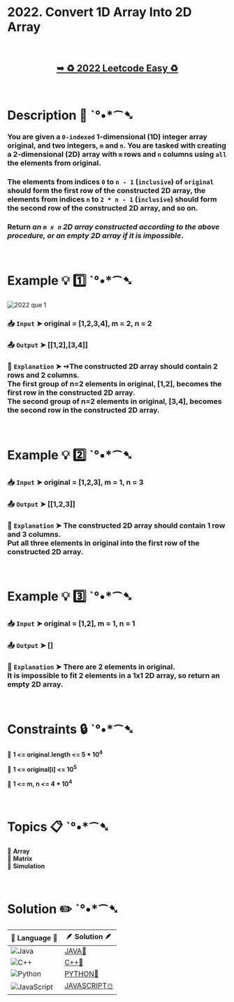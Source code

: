 # 2022. Convert 1D Array Into 2D Array

</br>

<h2 align="center"> 

<a href="https://leetcode.com/problems/convert-1d-array-into-2d-array/description/?envType=daily-question&envId=2024-09-01"><strong>➥ ♻️ 2022 Leetcode Easy ♻️ </strong></a>
</h2>

</br>

# Description 📜 ˋ°•*⁀➷

### You are given a `0-indexed` 1-dimensional (1D) integer array original, and two integers, `m` and `n`. You are tasked with creating a 2-dimensional (2D) array with  `m` rows and `n` columns using `all` the elements from original.

### The elements from indices `0` to `n - 1` (`inclusive`) of `original` should form the first row of the constructed 2D array, the elements from indices `n` to `2 * n - 1` (`inclusive`) should form the second row of the constructed 2D array, and so on.

### Return *an `m x n` 2D array constructed according to the above procedure, or an empty 2D array if it is impossible*.

</br>

# Example 💡 1️⃣ ˋ°•*⁀➷

![2022 que 1](https://github.com/user-attachments/assets/bbc54b90-9a93-4f5e-a946-d36cab51ad45)

  ### 📥 `Input`  ➤ original = [1,2,3,4], m = 2, n = 2

  ### 📤 `Output`  ➤ [[1,2],[3,4]]

  ### 🔦 `Explanation`  ➤ ➺The constructed 2D array should contain 2 rows and 2 columns. </br>The first group of n=2 elements in original, [1,2], becomes the first row in the constructed 2D array.</br> The second group of n=2 elements in original, [3,4], becomes the second row in the constructed 2D array.

</br>

# Example 💡 2️⃣ ˋ°•*⁀➷

  ### 📥 `Input` ➤ original = [1,2,3], m = 1, n = 3

  ### 📤 `Output`  ➤  [[1,2,3]]

  ### 🔦 `Explanation` ➤ The constructed 2D array should contain 1 row and 3 columns.</br> Put all three elements in original into the first row of the constructed 2D array.


</br>

# Example 💡 3️⃣ ˋ°•*⁀➷

  ### 📥 `Input` ➤ original = [1,2], m = 1, n = 1

  ### 📤 `Output`  ➤ []

  ### 🔦 `Explanation`  ➤ There are 2 elements in original.</br> It is impossible to fit 2 elements in a 1x1 2D array, so return an empty 2D array.

</br>

# Constraints 🔒 ˋ°•*⁀➷

🔹 **1 <= original.length <= 5 * 10<sup>4</sup>** </br>

🔹 **1 <= original[i] <= 10<sup>5</sup>** </br>

🔹 **1 <= m, n <= 4 * 10<sup>4</sup>** </br>

</br>

# Topics 📋 ˋ°•*⁀➷

🔸 **Array**  </br>
🔸 **Matrix**  </br>
🔸 **Simulation**  </br>

</br>

# Solution ✏️ ˋ°•*⁀➷

| 📒 Language 📒  | 🪶 Solution 🪶 |
| ------------- | ------------- |
|  ![Java](https://img.shields.io/badge/java-%23ED8B00.svg?style=for-the-badge&logo=openjdk&logoColor=white)  | [JAVA🍁](https://github.com/Prakhar-002/LEETCODE/blob/main/%F0%9F%93%9C%20Daily%20Challange%20%F0%9F%92%A1/09%20September%20%F0%9F%8D%82%202024/01%20-%2009%20-%202024%20---%202022.%20Convert%201D%20Array%20Into%202D%20Array%20%E2%98%83%EF%B8%8F%20%F0%9F%8D%81%20%F0%9F%8D%B0%20%F0%9F%8E%B2/%F0%9F%8D%81JAVA-2022-Convert1DArrayInto2DArray.java) |
|  ![C++](https://img.shields.io/badge/c++-%2300599C.svg?style=for-the-badge&logo=c%2B%2B&logoColor=white)  | [C++🎲](https://github.com/Prakhar-002/LEETCODE/blob/main/%F0%9F%93%9C%20Daily%20Challange%20%F0%9F%92%A1/09%20September%20%F0%9F%8D%82%202024/01%20-%2009%20-%202024%20---%202022.%20Convert%201D%20Array%20Into%202D%20Array%20%E2%98%83%EF%B8%8F%20%F0%9F%8D%81%20%F0%9F%8D%B0%20%F0%9F%8E%B2/%F0%9F%8E%B2CPP-2022-Convert1DArrayInto2DArray.cpp)  |
|  ![Python](https://img.shields.io/badge/python-3670A0?style=for-the-badge&logo=python&logoColor=ffdd54)    | [PYTHON🍰](https://github.com/Prakhar-002/LEETCODE/blob/main/%F0%9F%93%9C%20Daily%20Challange%20%F0%9F%92%A1/09%20September%20%F0%9F%8D%82%202024/01%20-%2009%20-%202024%20---%202022.%20Convert%201D%20Array%20Into%202D%20Array%20%E2%98%83%EF%B8%8F%20%F0%9F%8D%81%20%F0%9F%8D%B0%20%F0%9F%8E%B2/%F0%9F%8D%B0PYTHON-2022-Convert1DArrayInto2DArray.py) |
| ![JavaScript](https://img.shields.io/badge/javascript-%23323330.svg?style=for-the-badge&logo=javascript&logoColor=%23F7DF1E)   | [JAVASCRIPT☃️](https://github.com/Prakhar-002/LEETCODE/blob/main/%F0%9F%93%9C%20Daily%20Challange%20%F0%9F%92%A1/09%20September%20%F0%9F%8D%82%202024/01%20-%2009%20-%202024%20---%202022.%20Convert%201D%20Array%20Into%202D%20Array%20%E2%98%83%EF%B8%8F%20%F0%9F%8D%81%20%F0%9F%8D%B0%20%F0%9F%8E%B2/%E2%98%83%EF%B8%8FJAVASCRIPT-2022-Convert1DArrayInto2DArray.js) |